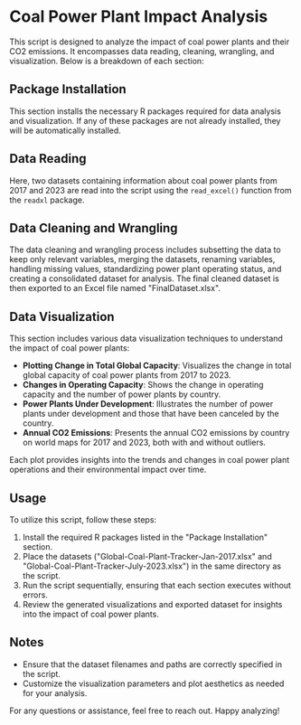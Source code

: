 # Coal Power Plant Impact Analysis

This script is designed to analyze the impact of coal power plants and their CO2 emissions. It encompasses data reading, cleaning, wrangling, and visualization. Below is a breakdown of each section:

## Package Installation

This section installs the necessary R packages required for data analysis and visualization. If any of these packages are not already installed, they will be automatically installed.

## Data Reading

Here, two datasets containing information about coal power plants from 2017 and 2023 are read into the script using the `read_excel()` function from the `readxl` package.

## Data Cleaning and Wrangling

The data cleaning and wrangling process includes subsetting the data to keep only relevant variables, merging the datasets, renaming variables, handling missing values, standardizing power plant operating status, and creating a consolidated dataset for analysis. The final cleaned dataset is then exported to an Excel file named "FinalDataset.xlsx".

## Data Visualization

This section includes various data visualization techniques to understand the impact of coal power plants:

- **Plotting Change in Total Global Capacity**: Visualizes the change in total global capacity of coal power plants from 2017 to 2023.
- **Changes in Operating Capacity**: Shows the change in operating capacity and the number of power plants by country.
- **Power Plants Under Development**: Illustrates the number of power plants under development and those that have been canceled by the country.
- **Annual CO2 Emissions**: Presents the annual CO2 emissions by country on world maps for 2017 and 2023, both with and without outliers.

Each plot provides insights into the trends and changes in coal power plant operations and their environmental impact over time.

## Usage

To utilize this script, follow these steps:

1. Install the required R packages listed in the "Package Installation" section.
2. Place the datasets ("Global-Coal-Plant-Tracker-Jan-2017.xlsx" and "Global-Coal-Plant-Tracker-July-2023.xlsx") in the same directory as the script.
3. Run the script sequentially, ensuring that each section executes without errors.
4. Review the generated visualizations and exported dataset for insights into the impact of coal power plants.

## Notes

- Ensure that the dataset filenames and paths are correctly specified in the script.
- Customize the visualization parameters and plot aesthetics as needed for your analysis.

For any questions or assistance, feel free to reach out. Happy analyzing!

